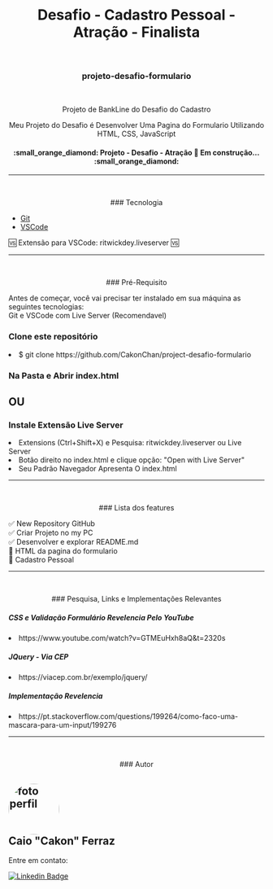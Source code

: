 <h1 align="center"> Desafio - Cadastro Pessoal - Atração - Finalista </h1>

<br /> <h3 align="center">projeto-desafio-formulario</h3>

<br /> <p align="center">Projeto de BankLine do Desafio do Cadastro</p>

<p align="center"> Meu Projeto do Desafio é Desenvolver Uma Pagina do Formulario Utilizando HTML, CSS, JavaScript</p>

<h4 align="center"> :small_orange_diamond:  Projeto - Desafio - Atração 🚀 Em construção...  :small_orange_diamond: </h4>

<hr><br />
<p align="center"> ### Tecnologia </p>

- [Git](https://git-scm.com)
- [VSCode](https://code.visualstudio.com/)

 :vs: Extensão para VSCode: ritwickdey.liveserver  :vs:

<hr><br />
<p align="center"> ### Pré-Requisito </p>

Antes de começar, você vai precisar ter instalado em sua máquina as seguintes tecnologias:<br />
Git e VSCode com Live Server (Recomendavel)

<h3>Clone este repositório</h3>
<li>$ git clone https://github.com/CakonChan/project-desafio-formulario</li>

<h3>Na Pasta e Abrir index.html</h3>

<h2>OU</h2>

<h3>Instale Extensão Live Server</h3>
<li>Extensions (Ctrl+Shift+X) e Pesquisa: ritwickdey.liveserver ou Live Server</li>
<li>Botão direito no index.html e clique opção: "Open with Live Server"</li>
<li>Seu Padrão Navegador Apresenta O index.html</li>

<hr><br />

<p align="center"> ### Lista dos features </p>


:white_check_mark: New Repository GitHub <br />
:white_check_mark: Criar Projeto no my PC <br />
:white_check_mark: Desenvolver e explorar README.md <br />
:black_square_button: HTML da pagina do formulario <br />
:black_square_button: Cadastro Pessoal <br />

<hr><br />
<p align="center"> ### Pesquisa, Links e Implementações Relevantes </p>

<h5>CSS e Validação Formulário Revelencia Pelo YouTube</h5>
<li>https://www.youtube.com/watch?v=GTMEuHxh8aQ&t=2320s</li>
<h5>JQuery - Via CEP</h5>
<li>https://viacep.com.br/exemplo/jquery/</li>
<h5>Implementação Revelencia</h5>
<li>https://pt.stackoverflow.com/questions/199264/como-faco-uma-mascara-para-um-input/199276</li>


<hr><br />
<p align="center"> ### Autor </p>

 
 <h2><img style="border-radius: 50%;" src="https://avatars.githubusercontent.com/u/51713097?v=4" width="100px;" alt="foto perfil"/>
 <br />   Caio "Cakon" Ferraz</h2>

Entre em contato:

[![Linkedin Badge](https://img.shields.io/badge/-Cakon-blue?style=flat-square&logo=Linkedin&logoColor=white&link=https://www.linkedin.com/in/caioporto-192/)](https://www.linkedin.com/in/caioporto-192/)